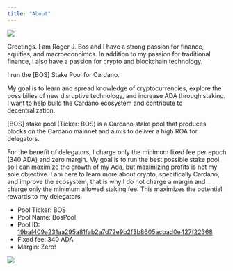```yaml
---
title: "About"
---
```


![](https://crypto.rogerjbos.com/cardano_logo2.png)

Greetings.  I am Roger J. Bos and I have a strong passion for finance, equities, and macroeconoimcs.  In addition to my passion for traditional finance, I also have a passion for crypto and blockchain technology.

I run the [BOS] Stake Pool for Cardano.

My goal is to learn and spread knowledge of cryptocurrencies, explore the possibilies  of new disruptive technology, and increase ADA through staking.  I want to help build the Cardano ecosystem and contribute to decentralization.

[BOS] stake pool (Ticker: BOS) is a Cardano stake pool that produces blocks on the Cardano mainnet and aimis to deliver a high ROA for delegators.

For the benefit of delegators, I charge only the minimum fixed fee per epoch (340 ADA) and zero margin.  My goal is to run the best possible stake pool so I can maximize the growth of my Ada, but maximizing profits is not my sole objective.   I am here to learn more about crypto, specifically Cardano, and improve the ecosystem, that is why I do not charge a margin and charge only the minimum allowed staking fee.  This maximizes the potential rewards to my delegators.

* Pool Ticker: BOS
* Pool Name: BosPool
* Pool ID: [19baf409a231aa295a81fab2a7d72e9b2f3b8605acbad0e427f22368](https://adapools.org/pool/19baf409a231aa295a81fab2a7d72e9b2f3b8605acbad0e427f22368)
* Fixed fee: 340 ADA
* Margin: Zero! 

![](https://crypto.rogerjbos.com/cardano-ada-logo.svg)
